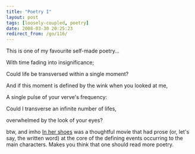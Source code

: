 ```yaml
---
title: "Poetry I"
layout: post
tags: [loosely-coupled, poetry]
date: 2008-03-30 20:25:23
redirect_from: /go/116/
---
```


This is one of my favourite self-made poetry...

<quote>With time fading into insignificance;

Could life be transversed within a single moment?

And if this moment is defined by the wink when you looked at me,

A single pulse of your verve's frequency:

Could I transverse an infinite number of lifes,

overwhelmed by the look of your eyes?</quote>

btw, and imho [In her shoes](http://www.imdb.com/title/tt0388125/) was a thoughtful movie that had prose (or, let's say, the written word) at the core of the defining events occurring to the main characters. Makes you think that one should read more poetry.